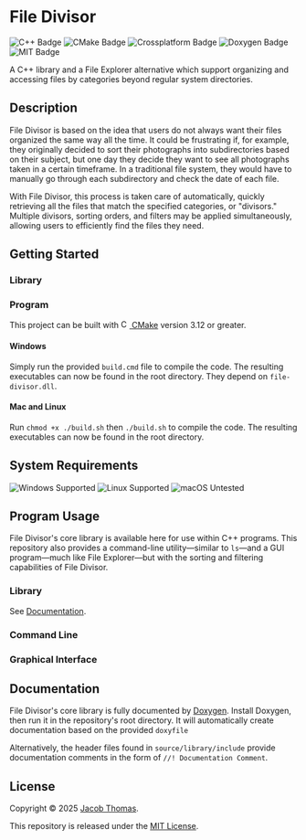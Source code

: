 # File Divisor 
![C++ Badge](https://img.shields.io/badge/Language-C++-F34B7D)
![CMake Badge](https://img.shields.io/badge/Build-CMake-darkblue)
![Crossplatform Badge](https://img.shields.io/badge/OS-Cross&#8211;Platform-888888)
![Doxygen Badge](https://img.shields.io/badge/Documentation-Doxygen-green")
![MIT Badge](https://img.shields.io/badge/License-MIT-yellow.svg)

A C++ library and a File Explorer alternative which support organizing and accessing files by
categories beyond regular system directories.

## Description
File Divisor is based on the idea that users do not always want their files organized the same
way all the time. It could be frustrating if, for example, they originally decided to sort their
photographs into subdirectories based on their subject, but one day they decide they want to
see all photographs taken in a certain timeframe. In a traditional file system, they would have
to manually go through each subdirectory and check the date of each file.

With File Divisor, this process is taken care of automatically, quickly retrieving all the files
that match the specified categories, or "divisors." Multiple divisors, sorting orders, and filters
may be applied simultaneously, allowing users to efficiently find the files they need.

## Getting Started
### Library

### Program
This project can be built with
[<img alt="CMake Logo" src="https://upload.wikimedia.org/wikipedia/commons/e/ef/CMake_logo.svg" height="15px"/> CMake](https://cmake.org/) 
version 3.12 or greater.

#### Windows
Simply run the provided <code>build.cmd</code> file to compile the code. The resulting executables
can now be found in the root directory. They depend on <code>file-divisor.dll</code>.

#### Mac and Linux
Run <code>chmod +x ./build.sh</code> then <code>./build.sh</code> to compile the code. The resulting
executables can now be found in the root directory.

## System Requirements
![Windows Supported](https://custom-icon-badges.demolab.com/badge/Windows-Supported-42BA2D?logo=windows11&logoColor=white&labelColor=0078D6)
![Linux Supported](https://img.shields.io/badge/Linux-Supported-42BA2D?logo=linux&logoColor=black&labelColor=FCC624)
![macOS Untested](https://img.shields.io/badge/macOS-Untested-F5D902?logo=apple&logoColor=F0F0F0&labelColor=000000)

## Program Usage
File Divisor's core library is available here for use within C++ programs. This repository also
provides a command-line utility—similar to <code>ls</code>—and a GUI program—much like File
Explorer—but with the sorting and filtering capabilities of File Divisor.

### Library
See [Documentation](#documentation).

### Command Line

### Graphical Interface

## Documentation
File Divisor's core library is fully documented by [Doxygen](https://www.doxygen.nl/). Install
Doxygen, then run it in the repository's root directory. It will automatically create documentation
based on the provided <code>doxyfile</code>

Alternatively, the header files found in <code>source/library/include</code> provide documentation
comments in the form of <code>//! Documentation Comment</code>.

## License
Copyright © 2025 [Jacob Thomas](https://github.com/jacob-thomas7).

This repository is released under the [MIT License](https://opensource.org/licenses/MIT).